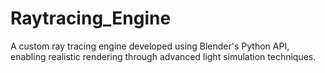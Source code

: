 # Raytracing_Engine
A custom ray tracing engine developed using Blender's Python API, enabling realistic rendering through advanced light simulation techniques.
